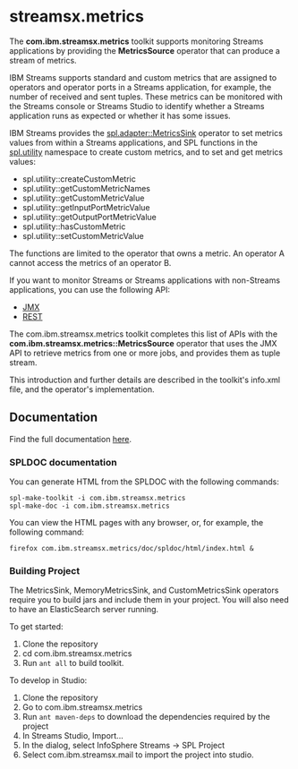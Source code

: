 # streamsx.metrics

The **com.ibm.streamsx.metrics** toolkit supports monitoring Streams applications
by providing the **MetricsSource** operator that can produce a stream of metrics.

IBM Streams supports standard and custom metrics that are assigned to operators
and operator ports in a Streams application, for example, the number of received
and sent tuples. These metrics can be monitored with the Streams console or
Streams Studio to identify whether a Streams application runs as expected or
whether it has some issues.

IBM Streams provides the
[spl.adapter::MetricsSink](http://www.ibm.com/support/knowledgecenter/en/SSCRJU_4.2.0/com.ibm.streams.toolkits.doc/spldoc/dita/tk$spl/op$spl.adapter$MetricsSink.html)
operator to set metrics values from within a Streams applications, and SPL
functions in the [spl.utility](http://www.ibm.com/support/knowledgecenter/en/SSCRJU_4.2.0/com.ibm.streams.toolkits.doc/spldoc/dita/tk$spl/ns$spl.utility.html)
namespace to create custom metrics, and to set and get metrics values:

* spl.utility::createCustomMetric
* spl.utility::getCustomMetricNames
* spl.utility::getCustomMetricValue
* spl.utility::getInputPortMetricValue
* spl.utility::getOutputPortMetricValue
* spl.utility::hasCustomMetric
* spl.utility::setCustomMetricValue

The functions are limited to the operator that owns a metric. An operator A
cannot access the metrics of an operator B.

If you want to monitor Streams or Streams applications with non-Streams
applications, you can use the following API:

* [JMX](http://www.ibm.com/support/knowledgecenter/SSCRJU_4.2.0/com.ibm.streams.ref.doc/doc/jmxapi.html)
* [REST](http://www.ibm.com/support/knowledgecenter/SSCRJU_4.2.0/com.ibm.streams.restapi.doc/doc/restapis.html)

The com.ibm.streamsx.metrics toolkit completes this list of APIs with the
**com.ibm.streamsx.metrics::MetricsSource** operator that uses the JMX API
to retrieve metrics from one or more jobs, and provides them as tuple stream.

This introduction and further details are described in the toolkit's info.xml
file, and the operator's implementation.

## Documentation

Find the full documentation [here](https://ibmstreams.github.io/streamsx.metrics/).

### SPLDOC documentation

You can generate HTML from the SPLDOC with the following commands:

```
spl-make-toolkit -i com.ibm.streamsx.metrics
spl-make-doc -i com.ibm.streamsx.metrics
```

You can view the HTML pages with any browser, or, for example, the following
command:

```
firefox com.ibm.streamsx.metrics/doc/spldoc/html/index.html &
```

### Building Project
The MetricsSink, MemoryMetricsSink, and CustomMetricsSink operators require you to build jars and include them in your project. You will also need to have an ElasticSearch server running.

To get started:

1.  Clone the repository
2.  cd com.ibm.streamsx.metrics
3.  Run `ant all` to build toolkit.

To develop in Studio:

1.  Clone the repository
2.  Go to com.ibm.streamsx.metrics
3.  Run `ant maven-deps` to download the dependencies required by the project
3.  In Streams Studio, Import...
5.  In the dialog, select InfoSphere Streams -> SPL Project
6.  Select com.ibm.streamsx.mail to import the project into studio.

